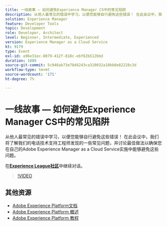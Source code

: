 ```yaml
---
title: 一线故事 — 如何避免Experience Manager CS中的常见陷阱
description: 从他人最常见的错误中学习，以便您能够自行避免这些错误！ 在此会议中，我们将了解我们的电话技术支持工程师发现的一些常见问题，并讨论最佳做法以确保您在自己的Adobe Experience Manager as a Cloud Service实施中能够避免这些问题。
solution: Experience Manager
feature: Developer Tools
topic: Development
role: Developer, Architect
level: Beginner, Intermediate, Experienced
version: Experience Manager as a Cloud Service
kt: 9179
type: Event
exl-id: a96e31ec-8079-412f-818c-ebf82b512bbd
duration: 1889
source-git-commit: 5c946ab73e78d4243ca310032a10bb8e82228c3d
workflow-type: tm+mt
source-wordcount: '171'
ht-degree: 7%

---
```


# 一线故事 — 如何避免Experience Manager CS中的常见陷阱

从他人最常见的错误中学习，以便您能够自行避免这些错误！ 在此会议中，我们将了解我们的电话技术支持工程师发现的一些常见问题，并讨论最佳做法以确保您在自己的Adobe Experience Manager as a Cloud Service实施中能够避免这些问题。

在&#x200B;**[Experience League社区](https://adobe.ly/3kLQK3j)**&#x200B;中继续对话。

>[!VIDEO](https://video.tv.adobe.com/v/337852/?quality=12&learn=on&hidetitle=true)

## 其他资源

- [Adobe Experience Platform文档](https://experienceleague.adobe.com/docs/experience-platform.html?lang=zh-Hans)
- [Adobe Experience Platform 概述](https://experienceleague.adobe.com/docs/experience-platform/landing/home.html?lang=zh-Hans)
- [Adobe Experience Platform 教程](https://experienceleague.adobe.com/docs/platform-learn/tutorials/overview.html?lang=zh-Hans)
